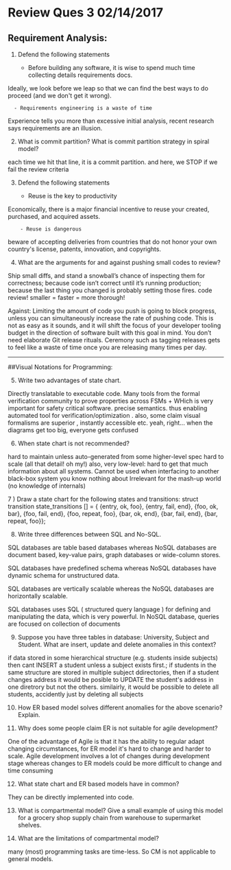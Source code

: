 # Review Ques 3 02/14/2017

## Requirement Analysis:

1)   Defend the following statements

       - Before building any software, it is wise to spend much time collecting details requirements docs.

Ideally, we look before we leap so that we can find the best ways to do proceed (and we don't get it wrong).
       
      - Requirements engineering is a waste of time

Experience tells you more than excessive initial analysis, recent research says requirements are an illusion.

2)    What is commit partition? What is commit partition strategy in spiral model?

each time we hit that line, it is a commit partition. and here, we STOP if we fail the review criteria


3)    Defend the following statements

        - Reuse is the key to productivity

Economically, there is a major financial incentive to reuse your created, purchased, and acquired assets. 

        - Reuse is dangerous 

beware of accepting deliveries from countries that do not honor your own country's license, patents, innovation, and copyrights. 

        
4)    What are the arguments for and against pushing small codes to review?

Ship small diffs, and stand a snowball’s chance of inspecting them for correctness; because code isn’t correct until it’s running production; because the last thing you changed is probably setting those fires. code review! smaller = faster = more thorough!


Against:  Limiting the amount of code you push is going to block progress, unless you can simultaneously increase the rate of pushing code. This is not as easy as it sounds, and it will shift the focus of your developer tooling budget in the direction of software built with this goal in mind.  You don’t need elaborate Git release rituals. Ceremony such as tagging releases gets to feel like a waste of time once you are releasing many times per day.

______________________________________________
 
  ##Visual Notations for Programming:
 
5)    Write two advantages of state chart. 

Directly translatable to executable code. Many tools from the formal verification community to prove properties across FSMs + WHich is very important for safety critical software. precise semantics. thus enabling automated tool for verification/optimization . also, some claim visual formalisms are superior , instantly accessible etc. yeah, right... when the diagrams get too big, everyone gets confused




6)  When state chart is not recommended?

hard to maintain unless auto-generated from some higher-level spec
hard to scale (all that detail! oh my!)
also, very low-level: hard to get that much information about all systems.
Cannot be used when interfacing to another black-box system you know nothing about
Irrelevant for the mash-up world (no knowledge of internals)


7 )  Draw a state chart for the following states and transitions:
struct transition state_transitions [] = {
{entry, ok, foo},
{entry, fail, end},
{foo, ok, bar},
{foo, fail, end},
{foo, repeat, foo},
{bar, ok, end},
{bar, fail, end},
{bar, repeat, foo}};
  

8) Write three differences between SQL and No-SQL.

SQL databases are table based databases whereas NoSQL databases are document based, key-value pairs, graph databases or wide-column stores. 

SQL databases have predefined schema whereas NoSQL databases have dynamic schema for unstructured data.

SQL databases are vertically scalable whereas the NoSQL databases are horizontally scalable.

SQL databases uses SQL ( structured query language ) for defining and manipulating the data, which is very powerful. In NoSQL database, queries are focused on collection of documents

9)    Suppose you have three tables in database: University, Subject and Student. What are insert, update and delete anomalies in this context?

if data stored in some hierarchical structure (e.g. students inside subjects) then cant INSERT a student unless a subject exists first.; if students in the same structure are stored in multiple subject ddirectories, then if a student changes address it would be posible to UPDATE the student's address in one diretrory but not the others. similairly, it would be possible to delete all students, accidently just by deleting all subjects


10)    How ER based model solves different anomalies for the above scenario? Explain.



11)    Why does some people claim ER is not suitable for agile development?

One of the advantage of Agile is that it has the ability to regular adapt changing circumstances, for ER model it's hard to change and harder to scale.
Agile development involves a lot of changes during development stage whereas changes to ER models could be more difficult to change and time consuming


12)    What state chart and ER based models have in common?

They can be directly implemented into code.

13)    What is compartmental model? Give a small example of using this model for a grocery shop supply chain from warehouse to supermarket shelves.



14)    What are the limitations of compartmental model?

many (most) programming tasks are time-less. So CM is not applicable to general models.



